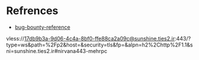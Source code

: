 # Refrences

- [bug-bounty-reference](https://github.com/ngalongc/bug-bounty-reference)


vless://17db9b3a-9d06-4c4a-8bf0-ffe88ca2a09c@sunshine.ties2.ir:443/?type=ws&path=%2Fp2&host=&security=tls&fp=&alpn=h2%2Chttp%2F1.1&sni=sunshine.ties2.ir#nirvana443-mehrpc
